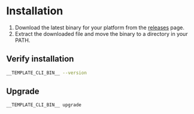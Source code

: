 # Installation

1. Download the latest binary for your platform from the [releases](https://github.com/__TEMPLATE_REPO_OWNER__/__TEMPLATE_REPO__/releases) page.
2. Extract the downloaded file and move the binary to a directory in your PATH.

## Verify installation

```bash
__TEMPLATE_CLI_BIN__ --version
```

## Upgrade

```bash
__TEMPLATE_CLI_BIN__ upgrade
```
